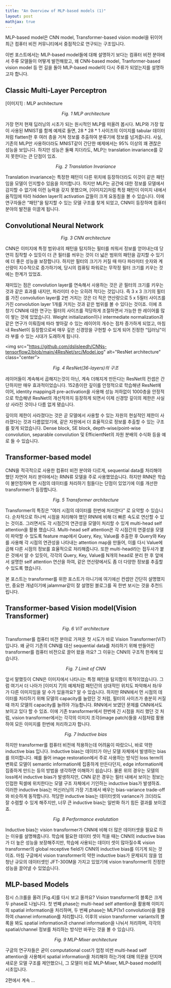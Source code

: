 ```yaml
---
title: "An Overview of MLP-based models (1)"
layout: post
mathjax: true
---
```


 MLP-based model은 CNN model, Transformer-based vision model을 뒤이어 최근 컴퓨터 비전 커뮤니티에서 중점적으로 연구되는 구조입니다.   

 이번 포스트에서는 MLP-based model들에 대해 설명하기 보다는 컴퓨터 비전 분야에서 주류 모델들이 어떻게 발전해왔고, 왜 CNN-based model, Tranformer-based vision model 등 먼 길을 돌아 MLP-based model이 다시 주류가 되었는지를 설명하고자 합니다.   

## Classic Multi-Layer Perceptron

[이미지1] : MLP architecture

<p align = "center">
<em>Fig. 1 MLP architecture</em>
</p>

 가장 먼저 현재 딥러닝의 시초가 되는 원시적인 MLP를 떠올려 봅시다.  MLP와 가장 많이 사용된 MNIST를 함께 예제로 들면, 28 * 28 * 1 사이즈의 이미지를 tabular 데이터처럼 flatten한 후 여러 층을 거쳐 정보를 추출하여 분류기에 정보를 넘겨줍니다.  사실, 기존의 MLP만 사용하더라도 MNIST같이 간단한 예제에서는 95% 이상의 꽤 괜찮은 성능을 보입니다. 하지만 성능은 둘째 치더라도, MLP는 translation invariance를 갖지 못한다는 큰 단점이 있죠. 

<p align = "center">
<em>Fig. 2 Translation Invariance</em>
</p>

 Translation invariance는 특정한 패턴이 다른 위치에 등장하더라도 이것이 같은 패턴임을 모델이 인지할수 있음을 의미합니다. 하지만 MLP는 공간에 대한 정보를 모델에서 감지할 수 없기에 이런 능력을 갖지 못했으며, [이미지2]처럼 특정 패턴이 이미지 내에서 움직임에 따라 hidden layer의 activation 값들이 크게 요동침을 볼 수 있습니다. 이에 연구자들은 “패턴"을 탐지할 수 있는 모델 구조를 찾게 되었고, CNN이 등장하며 컴퓨터 분야의 발전을 이끌게 됩니다.

## Convolutional Neural Network

<p align = "center">
<em>Fig. 3 CNN architecture</em>
</p>

 CNN은 이미지에 특정 범위내의 패턴을 탐지하는 필터를 씌워서 정보를 얻어내는데 당연히 짐작할 수 있듯이 더 큰 필터를 씌우는 것이 더 넓은 범위의 패턴을 감지할 수 있기에 더 좋은 성능을 보장합니다. 하지만 필터의 크기가 커질 때 마다 파라미터 숫자와 계산량이 지수적으로 증가하기에, 당시의 컴퓨팅 파워로는 무작정 필터 크기를 키우는 것에는 한계가 있었죠. 

 재미있는 점은 convolution layer를 연속해서 사용하는 것은 곧 필터의 크기를 키우는 것과 같은 효과를 내지만, 파라미터 수는 오히려 적다는 것입니다. 즉 3 x 3 크기의 필터를 가진 convolution layer를 2번 거치는 것은 더 적은 연산량으로 5 x 5필터 사이즈를 가진 convolution layer 1개를 거치는 것과 같은 범위를 볼 수 있다는 것이죠. 이에 초창기 CNN에 대한 연구는 필터의 사이즈를 적당하게 조절하면서 가능한 한 레이어를 많이 쌓는 것에 있었습니다. Weight initialization이나 intermediate normalization과 같은 연구가 이뤄짐에 따라 쌓아갈 수 있는 레이어의 개수는 점차 증가하게 되었고, 마침내 ResNet이 등장함으로써 매우 깊은 신경망을 구현할 수 있게 되어 진정한 “딥러닝"이라 부를 수 있는 시대가 도래하게 됩니다.

<img src="https://github.com/dslisleedh/CNNs-tensorflow2/blob/main/4ResNet/src/Model.jpg" alt="ResNet architecture" class="center”>
<p align = "center">
<em>Fig. 4 ResNet(36-layers)의 구조</em>
</p>

 레이어들이 계속해서 곱해지는것이 아닌, 계속 더해지게 만든다는 ResNet의 컨셉은 간단하지만 매우 효과적이었습니다. 152층이란 깊이를 안정적으로 학습해낸 ResNet에 이어, identity mapping과 pre-activation을 사용해 성능 저하없이 1000층을 안정적으로 학습해낸 ResNet의 개선작까지 등장하게 되면서 이제 신경망 깊이의 제한은 사실상 사라진 것이나 다름 없게 됐습니다. 

 깊이의 제한이 사라졌다는 것은 곧 모델에서 사용할 수 있는 자원의 현실적인 제한이 사라졌다는 것과 다름없었기에,  같은 자원에서 더 효율적으로 정보를 추출할 수 있는 구조를 찾게 되었습니다. Dense block, SE block, depth-wise/point-wise convolution, separable convolution 및 EfficientNet의 자원 분배의 수식화 등을 예로 들 수 있습니다.

## Transformer-based model

 CNN을 적극적으로 사용한 컴퓨터 비전 분야와 다르게, sequential data를 처리해야 했던 자연어 처리 분야에서는 RNN류 모델을 주로 사용했었습니다. 하지만 RNN은 학습이 불안정하며 먼 시점의 데이터를 처리하기 힘들다는 단점이 있었기에 이를 개선한 transformer가 등장합니다.

<p align = "center">
<em>Fig. 5 Transformer architecture</em>
</p>

 Transformer의 특징은 “여러 시점의 데이터를 한번에 처리한다" 로 요약할 수 있습니다. 순차적으로 하나씩 시점을 처리해야 했던 RNN에 비해 더 빠른 속도로 연산할 수 있는 것이죠. 그러면서도 각 시점간의 연관성을 모델이 처리할 수 있게 multi-head self attention을 활용 했습니다. Multi-head self attention은 각 시점간의 연결성을 모델이 파악할 수 있도록 feature map에서 Query, Key, Value를 추출한 후 Query와 Key를 사용해 각 시점의 연관성을 나타내는 attention map을 만들어, 이를 다시 Value에 곱해 다른 시점의 정보를 효율적으로 처리해줍니다. 또한 multi-head라는 접두사가 붙은 것에서 알 수 있듯이, 각각의 Query, Key, Value를 N개의 head로 분리 한 후 앞에서 설명한 self attention 연산을 하여, 같은 연산량에서도 좀 더 다양한 정보를 추출할 수 있도록 했습니다.

 본 포스트는 transformer를 위한 포스트가 아니기에 여기에선 컨셉만 간단히 설명했지만, 중요한 개념이기에 jalammar같이 잘 설명된 블로그를 꼭 한번 보시는 것을 추천드립니다.

## Transformer-based Vision model(Vision Transformer)

<p align = "center">
<em>Fig. 6 ViT architecture</em>
</p>

 Transformer를 컴퓨터 비전 분야로 가져온 첫 시도가 바로 Vision Transformer(ViT)입니다. 왜 굳이 기존의 CNN를 대신 sequential data를 처리하기 위해 만들어진 transformer를 컴퓨터 비전으로 끌어 왔을 까요? 그 이유는 CNN의 구조적 한계에 있습니다.

<p align = "center">
<em>Fig. 7 Limit of CNN </em>
</p>

 앞서 말했듯이 CNN은 이미지에서 나타나는 특정 패턴을 탐지함이 목적이었습니다. 그럼 여기서 더 나아가 [이미지 7]의 예제처럼 패턴간의 상대적인 위치도 파악해서 좌/우가 다른 이미지임을 알 수가 있을까요? 알 수 있습니다. 하지만 RNN에서 먼 시점의 데이터를 처리하기 위해 모델의 capacity를 늘렸던 것 처럼, 필터의 사이즈가 충분히 커질 때 까지 모델의 capacity를 늘려야 가능합니다. RNN에서 보였던 문제를 CNN에서도 보이고 있다 할 수 있죠. 이에 기존 transformer에서 한번에 긴 시점을 처리 했던 것 처럼, vision transformer에서는 각각의 이미지 조각(image patch)들을 시점처럼 활용하여 모든 이미지를 한번에 처리하고자 합니다.

<p align = "center">
<em>Fig. 7 Inductive bias </em>
</p>

 하지만 transformer를 컴퓨터 비전에 적용하는데 어려움이 따랐으니, 바로 약한 inductive bias 입니다. Inductive bias는 데이터가 아닌 모델 자체에서 발생하는 bias를 의미합니다. 예를 들어 image restoration에서 주로 사용하는 방식인 loss term의 변화로 모델이 semantic information에 집중하게 만든다던지, edge information에 집중하게 만드는 등의 방법을 생각하면 이해하기 쉽습니다. 물론 위의 경우는 모델의 loss에서 inductive bias가 발생하지만, CNN 같은 경우는 필터 내에서 보이는 정보는 인접한 픽셀에 위치한다는 모델 구조 자체에서 기인하는 inductive bias가 발생하죠. 이러한 inductive bias는 머신러닝의 가장 기초에서 배우는 bias-variance trade-off와 비슷하게 동작합니다. 적당한 inductive bias는 데이터셋의 variance가 크더라도 잘 수렴할 수 있게 해주지만, 너무 큰 inductive bias는 일반화 하기 힘든 결과를 보이겠죠. 

<p align = "center">
<em>Fig. 8 Performance evalutation </em>
</p>

 Inductive bias는 vision transformer가 CNN에 비해 더 많은 데이터셋을 필요로 하는 이유를 설명해줍니다. 학습에 필요한 데이터 셋이 적을 때는 CNN의 inductive bias 가 더 높은 성능을 보장해주지만, 학습에 사용되는 데이터 셋이 많아질수록 vision transformer의 global receptive field가 CNN의 inductive bias를 이기게 되는 것이죠. 마침 구글에서 vision transformer의 약한 inductive bias가 문제되지 않을 엄청난 규모의 데이터셋인 JFT-300M을 가지고 있었기에 vision transformer의 진정한 성능을 끌어낼 수 있었습니다.

## MLP-based Models

 잠시 스크롤을 올려 [Fig.4]를 다시 보고 올까요? Vision transformer의 블록은 크게 두 phase로 나뉩니다. 첫 번째 phase는 multi-head self attention을 활용해 이미지의 spatial information을 처리하며, 두 번째 phase는 MLP(1x1 convolution)을 활용하여 channel information를 처리합니다. 이후의 vision transformer variants의 블록을 봐도 spatial information과 channel information을 나눠서 처리하며, 각각의 spatial/channel 정보를 처리하는 방식만 바꾸는 것을 볼 수 있습니다. 

<p align = "center">
<em>Fig. 9 MLP-Mixer architecture </em>
</p>

 구글의 연구자들은 굳이 computational cost가 엄청 비싼 multi-head self attention을 사용해서 spatial information을 처리해야 하는가에 대해 의문을 던지며 새로운 모델 구조를 제안했으니, 그 모델이 바로 MLP-Mixer, MLP-based model의 시초입니다.

2편에서 계속 ...
